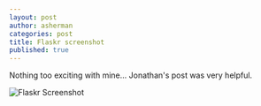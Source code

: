 ```yaml
---
layout: post
author: asherman
categories: post
title: Flaskr screenshot
published: true
---
```


Nothing too exciting with mine... Jonathan's post was very helpful.

![Flaskr Screenshot](http://farm8.staticflickr.com/7381/10716545314_2930a0a2ab_o.png)
